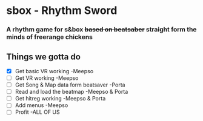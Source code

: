 # sbox - Rhythm Sword
### A rhythm game for s&box ~~based on beatsaber~~ straight form the minds of freerange chickens

## Things we gotta do
- [x] Get basic VR working -Meepso
- [ ] Get VR working -Meepso
- [ ] Get Song & Map data form beatsaver -Porta
- [ ] Read and load the beatmap -Meepso & Porta
- [ ] Get hitreg working -Meepso & Porta
- [ ] Add menus -Meepso
- [ ] Profit -ALL OF US
